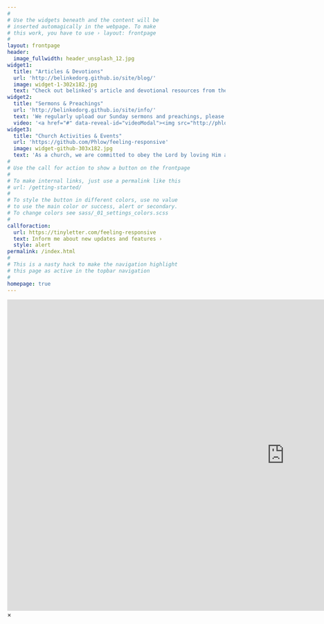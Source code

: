 ```yaml
---
#
# Use the widgets beneath and the content will be
# inserted automagically in the webpage. To make
# this work, you have to use › layout: frontpage
#
layout: frontpage
header:
  image_fullwidth: header_unsplash_12.jpg
widget1:
  title: "Articles & Devotions"
  url: 'http://belinkedorg.github.io/site/blog/'
  image: widget-1-302x182.jpg
  text: "Check out belinked's article and devotional resources from the members of GBCCC church."
widget2:
  title: "Sermons & Preachings"
  url: 'http://belinkedorg.github.io/site/info/'
  text: 'We regularly upload our Sunday sermons and preachings, please check them out!'
  video: '<a href="#" data-reveal-id="videoModal"><img src="http://phlow.github.io/feeling-responsive/images/start-video-feeling-responsive-302x182.jpg" width="302" height="182" alt=""/></a>'
widget3:
  title: "Church Activities & Events"
  url: 'https://github.com/Phlow/feeling-responsive'
  image: widget-github-303x182.jpg
  text: 'As a church, we are committed to obey the Lord by loving Him and loving our neighbors. Check out what we do as church!'
#
# Use the call for action to show a button on the frontpage
#
# To make internal links, just use a permalink like this
# url: /getting-started/
#
# To style the button in different colors, use no value
# to use the main color or success, alert or secondary.
# To change colors see sass/_01_settings_colors.scss
#
callforaction:
  url: https://tinyletter.com/feeling-responsive
  text: Inform me about new updates and features ›
  style: alert
permalink: /index.html
#
# This is a nasty hack to make the navigation highlight
# this page as active in the topbar navigation
#
homepage: true
---
```


<div id="videoModal" class="reveal-modal large" data-reveal="">
  <div class="flex-video widescreen vimeo" style="display: block;">
    <iframe width="1280" height="720" src="https://www.youtube.com/embed/3b5zCFSmVvU" frameborder="0" allowfullscreen></iframe>
  </div>
  <a class="close-reveal-modal">&#215;</a>
</div>

